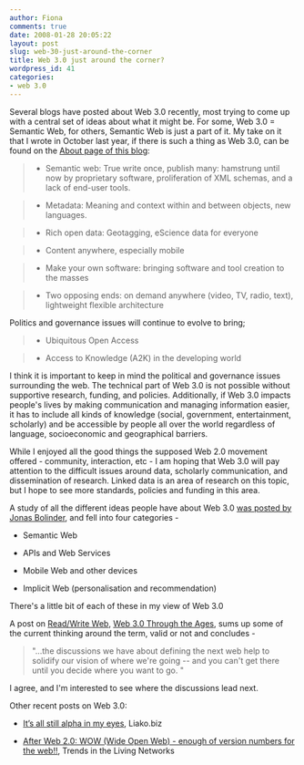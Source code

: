 ```yaml
---
author: Fiona
comments: true
date: 2008-01-28 20:05:22
layout: post
slug: web-30-just-around-the-corner
title: Web 3.0 just around the corner?
wordpress_id: 41
categories:
- web 3.0
---
```


Several blogs have posted about Web 3.0 recently, most trying to come up with a central set of ideas about what it might be. For some, Web 3.0 = Semantic Web, for others, Semantic Web is just a part of it. My take on it that I wrote in October last year, if there is such a thing as Web 3.0, can be found on the [About page of this blog](http://www.semanticlibrary.net/about/):


> 

> 
> 
	
>   * Semantic web: True write once, publish many: hamstrung until now by proprietary software, proliferation of XML schemas, and a lack of end-user tools.
> 
	
>   * Metadata: Meaning and context within and between objects, new languages.
> 
	
>   * Rich open data: Geotagging, eScience data for everyone
> 
	
>   * Content anywhere, especially mobile
> 
	
>   * Make your own software: bringing software and tool creation to the masses
> 
	
>   * Two opposing ends: on demand anywhere (video, TV, radio, text), lightweight flexible architecture
> 

Politics and governance issues will continue to evolve to bring;

	
>   * Ubiquitous Open Access
> 
	
>   * Access to Knowledge (A2K) in the developing world
> 




I think it is important to keep in mind the political and governance issues surrounding the web. The technical part of Web 3.0 is not possible without supportive research, funding, and policies. Additionally, if Web 3.0 impacts people's lives by making communication and managing information easier, it has to include all kinds of knowledge (social, government, entertainment, scholarly) and be accessible by people all over the world regardless of language, socioeconomic and geographical barriers.

While I enjoyed all the good things the supposed Web 2.0 movement offered - community, interaction, etc - I am hoping that Web 3.0 will pay attention to the difficult issues around data, scholarly communication, and dissemination of research. Linked data is an area of research on this topic, but I hope to see more standards, policies and funding in this area.

A study of all the different ideas people have about Web 3.0 [was posted by Jonas Bolinder](http://impl.emented.com/2008/04/20/web-30-the-semantic-implicit-mobile-or-distributed-web/), and fell into four categories -



	
  * Semantic Web

	
  * APIs and Web Services

	
  * Mobile Web and other devices

	
  * Implicit Web (personalisation and recommendation)


There's a little bit of each of these in my view of Web 3.0

A post on [Read/Write Web](http://www.readwriteweb.com/), [Web 3.0 Through the Ages](http://www.readwriteweb.com/archives/web_30_through_the_ages.php), sums up some of the current thinking around the term, valid or not and concludes -


> "...the discussions we have about defining the next web help to solidify our vision of where we're going -- and you can't get there until you decide where you want to go. "


I agree, and I'm interested to see where the discussions lead next.

Other recent posts on Web 3.0:



	
  * [It’s all still alpha in my eyes](http://liako.biz/2008/04/its-all-still-alpha-in-my-eyes/), Liako.biz

	
  * [After Web 2.0: WOW (Wide Open Web) - enough of version numbers for the web!!](http://rossdawsonblog.com/weblog/archives/2008/04/after_web_20_wo.html), Trends in the Living Networks


